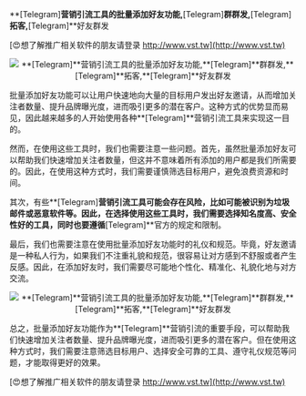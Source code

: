 **[Telegram]**营销引流工具的批量添加好友功能,**[Telegram]**群群发,**[Telegram]**拓客,**[Telegram]**好友群发

[😍想了解推广相关软件的朋友请登录 http://www.vst.tw](http://www.vst.tw)

 <center><img src="https://vst.tw/MP4/tuiguang/png/1.png" alt="**[Telegram]**营销引流工具的批量添加好友功能,**[Telegram]**群群发,**[Telegram]**拓客,**[Telegram]**好友群发"></center>

批量添加好友功能可以让用户快速地向大量的目标用户发出好友邀请，从而增加关注者数量、提升品牌曝光度，进而吸引更多的潜在客户。这种方式的优势显而易见，因此越来越多的人开始使用各种**[Telegram]**营销引流工具来实现这一目的。

然而，在使用这些工具时，我们也需要注意一些问题。首先，虽然批量添加好友可以帮助我们快速增加关注者数量，但这并不意味着所有添加的用户都是我们所需要的。因此，在使用这种方式时，我们需要谨慎筛选目标用户，避免浪费资源和时间。

其次，有些**[Telegram]**营销引流工具可能会存在风险，比如可能被识别为垃圾邮件或恶意软件等。因此，在选择使用这些工具时，我们需要选择知名度高、安全性好的工具，同时也要遵循**[Telegram]**官方的规定和限制。

最后，我们也需要注意在使用批量添加好友功能时的礼仪和规范。毕竟，好友邀请是一种私人行为，如果我们不注重礼貌和规范，很容易让对方感到不舒服或者产生反感。因此，在添加好友时，我们需要尽可能地个性化、精准化、礼貌化地与对方交流。

 <center><img src="https://vst.tw/MP4/tuiguang/png/7.png" alt="**[Telegram]**营销引流工具的批量添加好友功能,**[Telegram]**群群发,**[Telegram]**拓客,**[Telegram]**好友群发"></center>

总之，批量添加好友功能作为**[Telegram]**营销引流的重要手段，可以帮助我们快速增加关注者数量、提升品牌曝光度，进而吸引更多的潜在客户。但在使用这种方式时，我们需要注意筛选目标用户、选择安全可靠的工具、遵守礼仪规范等问题，才能取得更好的效果。

[😍想了解推广相关软件的朋友请登录 http://www.vst.tw](http://www.vst.tw)



